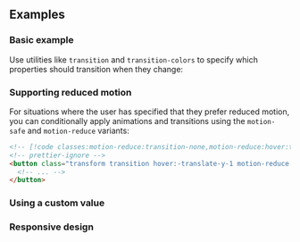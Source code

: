 <ApiTable
  rows=
/>

## Examples

### Basic example

Use utilities like `transition` and `transition-colors` to specify which properties should transition when they change:

### Supporting reduced motion

For situations where the user has specified that they prefer reduced motion, you can conditionally apply animations and transitions using the `motion-safe` and `motion-reduce` variants:

```html
<!-- [!code classes:motion-reduce:transition-none,motion-reduce:hover:transform-none] -->
<!-- prettier-ignore -->
<button class="transform transition hover:-translate-y-1 motion-reduce:transition-none motion-reduce:hover:transform-none ...">
  <!-- ... -->
</button>
```

### Using a custom value

### Responsive design